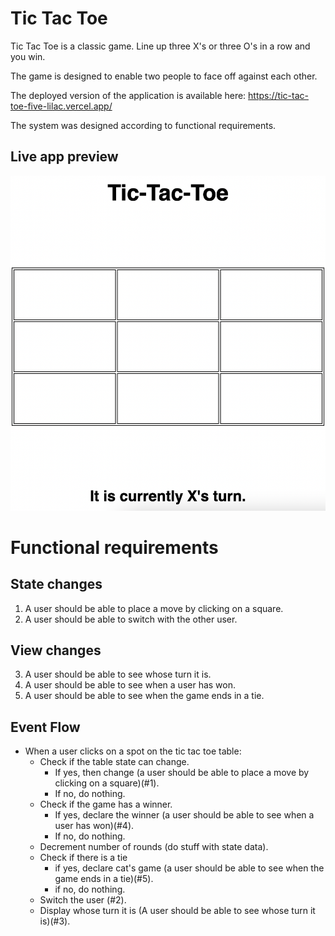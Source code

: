 # Tic Tac Toe

Tic Tac Toe is a classic game. Line up three X's or three O's in a row and you win. 

The game is designed to enable two people to face off against each other. 

The deployed version of the application is available here: https://tic-tac-toe-five-lilac.vercel.app/

The system was designed according to functional requirements. 

## Live app preview
![alt text](https://github.com/grantferowich/tictactoe/blob/main/public/Screen%20Shot%202023-03-12%20at%201.46.23%20PM.png)

# Functional requirements

## State changes
1. A user should be able to place a move by clicking on a square.
2. A user should be able to switch with the other user.
## View changes
3. A user should be able to see whose turn it is. 
4. A user should be able to see when a user has won.
5. A user should be able to see when the game ends in a tie.


## Event Flow
- When a user clicks on a spot on the tic tac toe table:
    - Check if the table state can change.
        - If yes, then change (a user should be able to place a move by clicking on a square)(#1).
        - If no, do nothing.
    - Check if the game has a winner.
        - If yes, declare the winner (a user should be able to see when a user has won)(#4).
        - If no, do nothing.
    - Decrement number of rounds (do stuff with state data).
    - Check if there is a tie
        - if yes, declare cat's game (a user should be able to see when the game ends in a tie)(#5).
        - if no, do nothing.
    - Switch the user (#2).
    - Display whose turn it is (A user should be able to see whose turn it is)(#3).



